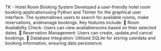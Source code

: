TK - Hotel Room Booking System
Developed a user-friendly hotel room booking applicationusing Python and Tkinter for the graphical user interface. The systemallows users to search for available rooms, make reservations, andmanage bookings.
Key features include:
       Room Availability Check: Users can view availablerooms based on their selected dates.
       Reservation Management: Users can create, update,and cancel bookings. 
       Database Integration: Utilized SQLite for storing userdata and booking information, ensuring data persistence.
